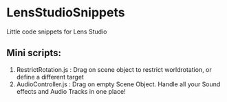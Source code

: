 # LensStudioSnippets

Little code snippets for Lens Studio


## Mini scripts:
1. RestrictRotation.js : Drag on scene object to restrict worldrotation, or define a different target
2. AudioController.js : Drag on empty Scene Object. Handle all your Sound effects and Audio Tracks in one place!




